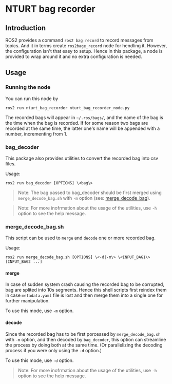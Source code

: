 # NTURT bag recorder

## Introduction

ROS2 provides a command `ros2 bag record` to record messages from topics. And it in terms create `ros2bage_record` node for hendling it. However, the configuration isn't that easy to setup. Hence in this package, a node is provided to wrap around it and no extra configuration is needed.

## Usage

### Running the node

You can run this node by

```shell=
ros2 run nturt_bag_recorder nturt_bag_recorder_node.py
```

The recorded bags will appear in `~/.ros/bags/`, and the name of the bag is the time when the bag is recorded. If for some reason two bags are recorded at the same time, the latter one's name will be appended with a number, incrementing from 1.

### bag_decoder

This package also provides utilities to convert the recorded bag into csv files.

Usage:

```shell=
ros2 run bag_decoder [OPTIONS] \<bag\>
```

> Note: The bag passed to bag_decoder should be first merged using `merge_decode_bag.sh` with `-m` option (see: [merge_decode_bag](#merge_decode_bagsh)).

> Note: For more inofrmation about the usage of the utilities, use `-h` option to see the help message.

### merge_decode_bag.sh

This script can be used to `merge` and `decode` one or more recorded bag.

Usage:

```shell=
ros2 run merge_decode_bag.sh [OPTIONS] \<-d|-m\> \<INPUT_BAG1\> [INPUT_BAG2 ...]
```

#### merge

In case of sudden system crash causing the recorded bag to be corrupted, bag are splited into 10s segments. Hence this shell scripts first reindex them in case `metadata.yaml` file is lost and then merge them into a single one for further manipulation.

To use this mode, use `-m` option.

#### decode

Since the recorded bag has to be first porcessed by `merge_decode_bag.sh` with `-m` option, and then decoded by `bag_decoder`, this option can streamline the process by doing both at the same time. (Or parallelizing the decoding process if you were only using the `-d` option.)

To use this mode, use `-d` option.

> Note: For more inofrmation about the usage of the utilities, use `-h` option to see the help message.
